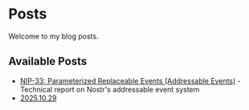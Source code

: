 # Posts

Welcome to my blog posts.

## Available Posts

- [NIP-33: Parameterized Replaceable Events (Addressable Events)](nip33-addressable-events.md) - Technical report on Nostr's addressable event system
- [2025.10.29](2025.10.29.md)
